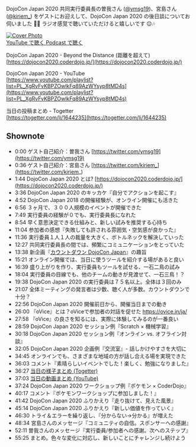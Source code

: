 DojoCon Japan 2020 共同実行委員長の曽我さん ([@ymsg19](https://twitter.com/ymsg19))、宮島さん ([@kiriem_](https://twitter.com/kiriem_)) をゲストにお迎えして、DojoCon Japan 2020 の後日談についてお伺いました 🎤👥 ラジオ感覚で聴いていただけると嬉しいです 😌🎶

<div class='episode-cover'>
  <a href='https://www.youtube.com/watch?v=TsVtvvwKlKk&list=PL94GDfaSQTmJxxnapafkApHYgQUJ6ABUU&index=22'
     target='_blank' rel='noopenner'>
    <img src='/podcasts/22.jpg' alt='Cover Photo'>
  </a>
  <div class='btn-cover'>
    <a class='btn-blue' href='https://www.youtube.com/watch?v=TsVtvvwKlKk&list=PL94GDfaSQTmJxxnapafkApHYgQUJ6ABUU&index=22' target='_blank' rel='noopenner'><i class='fa fa-youtube'></i> YouTube で聴く </a>
    <a class='btn-blue' href='https://podcasters.spotify.com/pod/show/coderdojo-japan/episodes/022---DojoCon-Japan-2020-euhiui' target='_blank' rel='noopenner'><i class='fas fa-podcast'></i> Podcast で聴く </a>
  </div>
</div>

DojoCon Japan 2020 - Beyond the Distance (距離を超えて)   
[https://dojocon2020.coderdojo.jp/](https://dojocon2020.coderdojo.jp/)

DojoCon Japan 2020 - YouTube   
[https://www.youtube.com/playlist?list=PL_XgRvFvKBPZOwlkFq89AzWYsyp8tMD4s](https://www.youtube.com/playlist?list=PL_XgRvFvKBPZOwlkFq89AzWYsyp8tMD4s)

当日の投稿まとめ - Togetter   
[https://togetter.com/li/1644235](https://togetter.com/li/1644235)

## Shownote

- 0:00 ゲスト自己紹介：曽我さん [https://twitter.com/ymsg19](https://twitter.com/ymsg19)
- 0:36 ゲスト自己紹介：宮島さん [https://twitter.com/kiriem_](https://twitter.com/kiriem_)
- 1:44 DojoCon Japan 2020 とは? [https://dojocon2020.coderdojo.jp/](https://dojocon2020.coderdojo.jp/)
- 3:36 DojoCon Japan 2020 のキッカケ『自分でアクションを起こす』
- 4:52 DojoCon Japan 2018 の開催経験が、オンライン開催にも活きた
- 6:56 ３ヶ月で、３００人規模のイベントが開催できた
- 7:49 実行委員の経験が０でも、実行委員長になれた
- 8:54 早く意思決定できる仕組みと、新しい試みを推奨する心持ち
- 11:04 参加者の感想『失敗しても許される雰囲気・空気感が良かった』
- 11:36 実行委員１人１人の裁量を大きく、ボトルネックを解決していった
- 12:27 共同実行委員長の間では、頻繁にコミュニケーションをとっていた
- 13:38 新企画『[カウントダウン DojoCon Japan](https://www.youtube.com/playlist?list=PL_XgRvFvKBPa_Z5hiRAK4sJcRWqCD8eV_)』の趣旨
- 15:21 オンライン開催では、当日に使うツールを紹介する場があると良い
- 16:39 盛り上がりを作り、実行委員もツールを試せる、一石二鳥の試み
- 18:04 実行委員の目線でも、他のチームの動きが見渡せて、一石三鳥！？
- 19:38 DojoCon Japan 2020 の実行委員は７５名以上。全体は３回のみ
- 21:07 全体ミーティングの発言者は少数、聴く人が多数。カウントダウンで十分？
- 22:56 DojoCon Japan 2020 開催前日から、開催当日までの動き
- 26:00 『oVice』とは？oViceで参加者の対話を促せた https://ovice.in/ja/
- 27:58 『oVice』の良さを知るには、実際に体験してみるのが一番良い
- 28:59 DojoCon Japan 2020 セッション例『Scratch × 機械学習』
- 30:18 DojoCon Japan 2020 セッション例『オンライン vs. オフライン対談』
- 32:05 DojoCon Japan 2020 企画例『交流室』- 話しかけやすさを大切に
- 34:45 オンラインでも、さまざまな地域の方が話し合える場を実現できた
- 36:03 コメント『素晴らしいイベントでした！楽しく、勉強になりました』
- 36:27 [当日の様子まとめ (Togetter)](https://togetter.com/li/1644235)
- 37:03 [当日の動画まとめ (YouTube)](https://www.youtube.com/playlist?list=PL_XgRvFvKBPZOwlkFq89AzWYsyp8tMD4s)
- 37:24 DojoCon Japan 2020 ワークショップ例『ポケモン × CoderDojo』
- 40:17 コメント『ポケモンワークショップに参加しました！』
- 41:42 DojoCon Japan 2020 ふりかえり『走り抜けて、見えた風景』
- 45:14 DojoCon Japan 2020 ふりかえり『新しい価値を作っていく』
- 46:30 トライ＆エラーを繰り返し、『分からない→分かる』が増えた
- 48:34 宮島さんのメッセージ『コミュニティの自信。スポンサーへの感謝』
- 52:11 曽我さんのメッセージ『実行委員/参加者への感謝。次へのステップ』
- 55:25 まとめ。色々な変化に対応し、新しいことにチャレンジし続けよう
